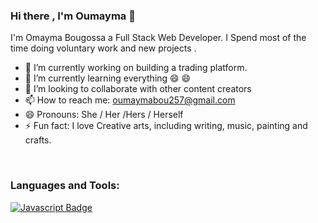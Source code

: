 ### Hi there , I'm Oumayma 👋

 I'm Omayma Bougossa a  Full Stack Web Developer. I Spend most of the time doing  voluntary work  and new projects .

- 🔭 I’m currently working on building a trading platform.
- 🌱 I’m currently learning everything 😄 😄
- 👯  I’m looking to collaborate with other content creators 
- 📫 How to reach me: oumaymabou257@gmail.com
- 😄 Pronouns: She / Her /Hers / Herself
- ⚡ Fun fact:  I love Creative arts, including writing, music, painting and crafts.
<br />

### Languages and Tools:
 [![Javascript Badge](https://img.shields.io/badge/JavaScript-F7DF1E?style=for-the-badge&logo=javascript&logoColor=black)](#)

